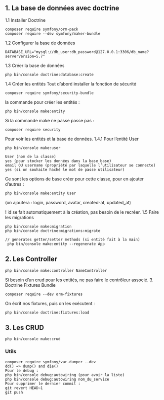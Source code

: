 ## 1. La base de données avec doctrine
1.1 Installer Doctrine
```shell
composer require symfony/orm-pack
composer require --dev symfony/maker-bundle
```
1.2 Configurer la base de données
```shell
DATABASE_URL="mysql://db_user:db_password@127.0.0.1:3306/db_name?serverVersion=5.7"
```
1.3 Créer la base de données
```shell
php bin/console doctrine:database:create
```
1.4 Créer les entités
Tout d’abord installer la fonction de sécurité
```shell
composer require symfony/security-bundle
```
la commande pour créer les entités :
```shell
php bin/console make:entity
```
Si la commande make ne passe passe pas :
```shell
composer require security
```
Pour voir les entités et la base de données.
1.4.1 Pour l’entité User 
```shell
php bin/console make:user
```
```shell
User (nom de la classe)
yes (pour stocker les données dans la base base)
email OU username (propriété par laquelle l’utilisateur se connecte)
yes (si on souhaite haché le mot de passe utilisateur)
```
Ce sont les options de base créer pour cette classe, pour en ajouter d’autres :
```shell
php bin/console make:entity User
```
(on ajoutera : login, password, avatar, created-at, updated_at)

! id se fait automatiquement à la création, pas besoin de le recréer.
1.5 Faire les migrations
```shell
php bin/console make:migration
php bin/console doctrine:migrations:migrate
```
```shell
// generates getter/setter methods (si entité fait à la main)
 php bin/console make:entity --regenerate App
```

## 2. Les Controller
```shell
php bin/console make:controller NameController
```
Si besoin d’un crud pour les entités, ne pas faire le contrôleur associé.
3. Doctrine Fixtures Bundle
```shell
composer require --dev orm-fixtures
```
On écrit nos fixtures, puis on les exécutent : 
```shell
php bin/console doctrine:fixtures:load
```

## 3. Les CRUD
```shell
php bin/console make:crud
```

### Utils
```shell
composer require symfony/var-dumper --dev
dd() => dump() and die()
Pour le debug :
php bin/console debug:autowiring (pour avoir la liste) 
php bin/console debug:autowiring nom_du_service
Pour supprimer le dernier commit :
git revert HEAD~1
git push
```
